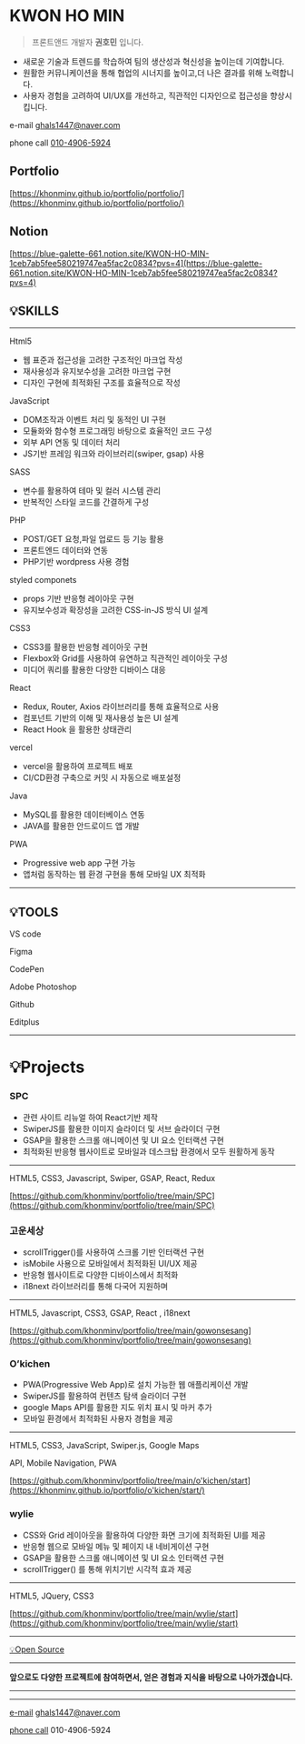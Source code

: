 # KWON HO MIN

> 프론트앤드 개발자  **권호민** 입니다.
> 

- 새로운 기술과 트렌드를 학습하여 팀의 생산성과 혁신성을 높이는데 기여합니다.
- 원활한 커뮤니케이션을 통해 협업의 시너지를 높이고,더 나은 결과를 위해 노력합니다.
- 사용자 경험을 고려하여 UI/UX를 개선하고, 직관적인 디자인으로 접근성을 향상시킵니다.

e-mail  [ghals1447@naver.com](mailto:ghals1447@naver.com)

phone call  [010-4906-5924](010-4906-5924)

## Portfolio

[https://khonminv.github.io/portfolio/portfolio/](https://khonminv.github.io/portfolio/portfolio/)

## Notion

[https://blue-galette-661.notion.site/KWON-HO-MIN-1ceb7ab5fee580219747ea5fac2c0834?pvs=4](https://blue-galette-661.notion.site/KWON-HO-MIN-1ceb7ab5fee580219747ea5fac2c0834?pvs=4)

## 💡SKILLS

---

<aside>
Html5

- 웹 표준과 접근성을 고려한 구조적인 마크업 작성
- 재사용성과 유지보수성을 고려한 마크업 구현
- 디자인 구현에 최적화된 구조를 효율적으로 작성
</aside>

<aside>
JavaScript

- DOM조작과 이벤트 처리 및 동적인 UI 구현
- 모듈화와 함수형 프로그래밍 바탕으로 효율적인 코드 구성
- 외부 API 연동 및 데이터 처리
- JS기반 프레임 워크와 라이브러리(swiper, gsap) 사용
</aside>

<aside>
SASS

- 변수를 활용하여 테마 및 컬러 시스템 관리
- 반복적인 스타일 코드를 간결하게 구성
</aside>

<aside>
PHP

- POST/GET 요청,파일 업로드 등 기능 활용
- 프론트엔드 데이터와 연동
- PHP기반 wordpress 사용 경험
</aside>

<aside>
styled componets

- props 기반 반응형 레이아웃 구현
- 유지보수성과 확장성을 고려한 CSS-in-JS 방식 UI 설계
</aside>

<aside>
CSS3

- CSS3를 활용한 반응형 레이아웃 구현
- Flexbox와 Grid를 사용하여 유연하고 직관적인 레이아웃 구성
- 미디어 쿼리를 활용한 다양한 디바이스 대응
</aside>

<aside>
React

- Redux, Router, Axios 라이브러리를 통해 효율적으로 사용
- 컴포넌트 기반의 이해 및 재사용성 높은 UI 설계
- React Hook 을 활용한 상태관리
</aside>

<aside>
 vercel

- vercel을 활용하여 프로젝트 배포
- CI/CD환경 구축으로 커밋 시 자동으로 배포설정
</aside>

<aside>
 Java

- MySQL를 활용한 데이터베이스 연동
- JAVA를 활용한 안드로이드 앱 개발
</aside>

<aside>
 PWA

- Progressive web app 구현 가능
- 앱처럼 동작하는 웹 환경 구현을 통해 모바일 UX 최적화
</aside>

---

## 💡TOOLS



 VS code


Figma


CodePen

Adobe Photoshop



Github

Editplus



---

# 💡Projects

### SPC

- 관련 사이트 리뉴얼 하여 React기반 제작
- SwiperJS를 활용한 이미지 슬라이더 및 서브 슬라이더 구현
- GSAP을 활용한 스크롤 애니메이션 및 UI 요소 인터랙션 구현
- 최적화된 반응형 웹사이트로 모바일과 데스크탑 환경에서 모두 원활하게 동작

---

HTML5, CSS3, Javascript, Swiper, GSAP, React, Redux

[https://github.com/khonminv/portfolio/tree/main/SPC](https://github.com/khonminv/portfolio/tree/main/SPC)

### 고운세상

- scrollTrigger()를 사용하여 스크롤 기반 인터랙션 구현
- isMobile 사용으로 모바일에서 최적화된 UI/UX 제공
- 반응형 웹사이트로 다양한 디바이스에서 최적화
- i18next 라이브러리를 통해 다국어 지원하며

---

HTML5, Javascript, CSS3, GSAP, React , i18next

[https://github.com/khonminv/portfolio/tree/main/gowonsesang](https://github.com/khonminv/portfolio/tree/main/gowonsesang)

### O’kichen

- PWA(Progressive Web App)로 설치 가능한 웹 애플리케이션 개발
- SwiperJS를 활용하여 컨텐츠 탐색 슬라이더 구현
- google Maps API를 활용한 지도 위치 표시 및 마커 추가
- 모바일 환경에서 최적화된 사용자 경험을 제공

---

HTML5, CSS3, JavaScript, Swiper.js, Google Maps 

API, Mobile Navigation, PWA

[https://github.com/khonminv/portfolio/tree/main/o'kichen/start](https://khonminv.github.io/portfolio/o'kichen/start/)

### wylie

- CSS와 Grid 레이아웃을 활용하여 다양한 화면 크기에 최적화된 UI를 제공
- 반응형 웹으로 모바일 메뉴 및 페이지 내 네비게이션 구현
- GSAP을 활용한 스크롤 애니메이션 및 UI 요소 인터랙션 구현
- scrollTrigger() 를 통해 위치기반 시각적 효과 제공

---

HTML5, JQuery, CSS3

[https://github.com/khonminv/portfolio/tree/main/wylie/start](https://github.com/khonminv/portfolio/tree/main/wylie/start)

---

[💡Open Source](%F0%9F%92%A1Open%20Source%201ceb7ab5fee581bebb5bddbb1f9a6c0f.csv)

---

**앞으로도 다양한 프로젝트에 참여하면서, 얻은 경험과 지식을 바탕으로 나아가겠습니다.**

---

---

[e-mail](mailto:oki6479@naver.com)  ghals1447@naver.com

[phone call](01040866479)  010-4906-5924

